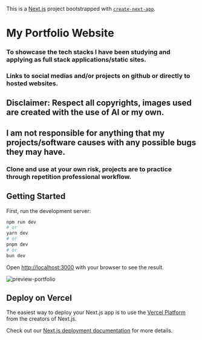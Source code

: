 This is a [Next.js](https://nextjs.org/) project bootstrapped with [`create-next-app`](https://github.com/vercel/next.js/tree/canary/packages/create-next-app).

# My Portfolio Website
### To showcase the tech stacks I have been studying and applying as full stack applications/static sites.
### Links to social medias and/or projects on github or directly to hosted websites.

## Disclaimer: Respect all copyrights, images used are created with the use of AI or my own.
## I am not responsible for anything that my projects/software causes with any possible bugs they may have.
### Clone and use at your own risk, projects are to practice through repetition professional workflow.

## Getting Started

First, run the development server:

```bash
npm run dev
# or
yarn dev
# or
pnpm dev
# or
bun dev
```

Open [http://localhost:3000](http://localhost:3000) with your browser to see the result.

![preview-portfolio](https://github.com/daniel-mar/portfolio-website/assets/33047490/3d637b14-93cf-4ccc-924c-9362b34f0615)


## Deploy on Vercel

The easiest way to deploy your Next.js app is to use the [Vercel Platform](https://vercel.com/new?utm_medium=default-template&filter=next.js&utm_source=create-next-app&utm_campaign=create-next-app-readme) from the creators of Next.js.

Check out our [Next.js deployment documentation](https://nextjs.org/docs/deployment) for more details.
